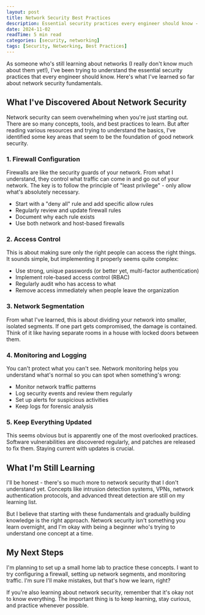 ```yaml
---
layout: post
title: Network Security Best Practices
description: Essential security practices every engineer should know - written from a beginner's perspective
date: 2024-11-02
readTime: 5 min read
categories: [security, networking]
tags: [Security, Networking, Best Practices]
---
```


As someone who's still learning about networks (I really don't know much about them yet!), I've been trying to understand the essential security practices that every engineer should know. Here's what I've learned so far about network security fundamentals.

## What I've Discovered About Network Security

Network security can seem overwhelming when you're just starting out. There are so many concepts, tools, and best practices to learn. But after reading various resources and trying to understand the basics, I've identified some key areas that seem to be the foundation of good network security.

### 1. Firewall Configuration

Firewalls are like the security guards of your network. From what I understand, they control what traffic can come in and go out of your network. The key is to follow the principle of "least privilege" - only allow what's absolutely necessary.

- Start with a "deny all" rule and add specific allow rules
- Regularly review and update firewall rules
- Document why each rule exists
- Use both network and host-based firewalls

### 2. Access Control

This is about making sure only the right people can access the right things. It sounds simple, but implementing it properly seems quite complex:

- Use strong, unique passwords (or better yet, multi-factor authentication)
- Implement role-based access control (RBAC)
- Regularly audit who has access to what
- Remove access immediately when people leave the organization

### 3. Network Segmentation

From what I've learned, this is about dividing your network into smaller, isolated segments. If one part gets compromised, the damage is contained. Think of it like having separate rooms in a house with locked doors between them.

### 4. Monitoring and Logging

You can't protect what you can't see. Network monitoring helps you understand what's normal so you can spot when something's wrong:

- Monitor network traffic patterns
- Log security events and review them regularly
- Set up alerts for suspicious activities
- Keep logs for forensic analysis

### 5. Keep Everything Updated

This seems obvious but is apparently one of the most overlooked practices. Software vulnerabilities are discovered regularly, and patches are released to fix them. Staying current with updates is crucial.

## What I'm Still Learning

I'll be honest - there's so much more to network security that I don't understand yet. Concepts like intrusion detection systems, VPNs, network authentication protocols, and advanced threat detection are still on my learning list.

But I believe that starting with these fundamentals and gradually building knowledge is the right approach. Network security isn't something you learn overnight, and I'm okay with being a beginner who's trying to understand one concept at a time.

## My Next Steps

I'm planning to set up a small home lab to practice these concepts. I want to try configuring a firewall, setting up network segments, and monitoring traffic. I'm sure I'll make mistakes, but that's how we learn, right?

If you're also learning about network security, remember that it's okay not to know everything. The important thing is to keep learning, stay curious, and practice whenever possible. 